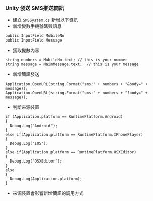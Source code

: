 ### Unity 發送 SMS推送簡訊    

* 建立 `SMSSystem.cs` 新增以下資訊          
* 新增變數手機號碼與訊息    
```
public InputField MobileNo
public InputField Message
```    
* 獲取變數內容       
```
string numbers = MobileNo.text; // this is your number
string message = MainMessage.text;  // this is your message
```
* 新增簡訊發送     
```
Application.OpenURL(string.Format("sms:" + numbers + "&body=" + message));    
Application.OpenURL(string.Format("sms:" + numbers + "?body=" + message));
```
* 判斷來源裝置       
```
if (Application.platform == RuntimePlatform.Android)
{
  Debug.Log("Android");
}
else if(Application.platform == RuntimePlatform.IPhonePlayer)
{
  Debug.Log("IOS");
}
else if(Application.platform == RuntimePlatform.OSXEditor)
{
  Debug.Log("OSXEditor");
}
else
{
  Debug.Log(Application.platform);
}
```
* 來源裝置會影響新增簡訊的調用方式    



